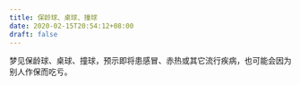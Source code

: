 ```yaml
---
title: 保龄球、桌球、撞球
date: 2020-02-15T20:54:12+08:00
draft: false
---
```


梦见保龄球、桌球、撞球，预示即将患感冒、赤热或其它流行疾病，也可能会因为别人作保而吃亏。<br>
